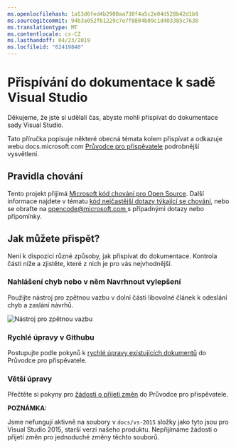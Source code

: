 ```yaml
---
ms.openlocfilehash: 1a53d6fed4b2900aa730f4a5c2e04d528b42d1b9
ms.sourcegitcommit: 94b3a052fb1229c7e7f8804b09c1d403385c7630
ms.translationtype: MT
ms.contentlocale: cs-CZ
ms.lasthandoff: 04/23/2019
ms.locfileid: "62419840"
---
```

# <a name="contribute-to-visual-studio-documentation"></a>Přispívání do dokumentace k sadě Visual Studio

Děkujeme, že jste si udělali čas, abyste mohli přispívat do dokumentace sady Visual Studio.

Tato příručka popisuje některé obecná témata kolem přispívat a odkazuje webu docs.microsoft.com [Průvodce pro přispěvatele](https://docs.microsoft.com/contribute) podrobnější vysvětlení.

## <a name="code-of-conduct"></a>Pravidla chování

Tento projekt přijímá [Microsoft kód chování pro Open Source](https://opensource.microsoft.com/codeofconduct/). Další informace najdete v tématu [kód nejčastější dotazy týkající se chování](https://opensource.microsoft.com/codeofconduct/faq/), nebo se obraťte na [ opencode@microsoft.com ](mailto:opencode@microsoft.com) s případnými dotazy nebo připomínky.

## <a name="how-can-i-contribute"></a>Jak můžete přispět?

Není k dispozici různé způsoby, jak přispívat do dokumentace. Kontrola části níže a zjistěte, které z nich je pro vás nejvhodnější.

### <a name="report-bugs-or-suggest-enhancements"></a>Nahlášení chyb nebo v něm Navrhnout vylepšení

Použijte nástroj pro zpětnou vazbu v dolní části libovolné článek k odeslání chyb a zaslání návrhů.

![Nástroj pro zpětnou vazbu](media/feedback-tool.png)

### <a name="quick-edit-in-github"></a>Rychlé úpravy v Githubu

Postupujte podle pokynů k [rychlé úpravy existujících dokumentů](https://docs.microsoft.com/contribute/#quick-edits-to-existing-documents) do Průvodce pro přispěvatele.

### <a name="larger-edits"></a>Větší úpravy

Přečtěte si pokyny pro [žádosti o přijetí změn](https://docs.microsoft.com/contribute/how-to-write-workflows-major#pull-request-processing) do Průvodce pro přispěvatele.

**POZNÁMKA:**

Jsme nefungují aktivně na soubory v `docs/vs-2015` složky jako tyto jsou pro Visual Studio 2015, starší verzi našeho produktu. Nepřijímáme žádosti o přijetí změn pro jednoduché změny těchto souborů.

<!--test-->
